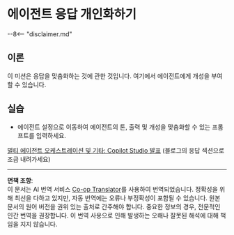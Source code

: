 <!--
CO_OP_TRANSLATOR_METADATA:
{
  "original_hash": "b636111bfbb119a16f9e7a1fd172c22c",
  "translation_date": "2025-10-21T23:45:05+00:00",
  "source_file": "docs/operative-preview/05-agent-responses/README.md",
  "language_code": "ko"
}
-->
# 에이전트 응답 개인화하기

--8<-- "disclaimer.md"

## 이론

이 미션은 응답을 맞춤화하는 것에 관한 것입니다. 여기에서 에이전트에게 개성을 부여할 수 있습니다.

## 실습

- 에이전트 설정으로 이동하여 에이전트의 톤, 출력 및 개성을 맞춤화할 수 있는 프롬프트를 입력하세요.

[멀티 에이전트 오케스트레이션 및 기타: Copilot Studio 발표](https://www.microsoft.com/microsoft-copilot/blog/copilot-studio/multi-agent-orchestration-maker-controls-and-more-microsoft-copilot-studio-announcements-at-microsoft-build-2025/#copilot-studio-enhancements)
(블로그의 응답 섹션으로 조금 내려가세요)

---

**면책 조항**:  
이 문서는 AI 번역 서비스 [Co-op Translator](https://github.com/Azure/co-op-translator)를 사용하여 번역되었습니다. 정확성을 위해 최선을 다하고 있지만, 자동 번역에는 오류나 부정확성이 포함될 수 있습니다. 원본 문서의 원어 버전을 권위 있는 출처로 간주해야 합니다. 중요한 정보의 경우, 전문적인 인간 번역을 권장합니다. 이 번역 사용으로 인해 발생하는 오해나 잘못된 해석에 대해 책임을 지지 않습니다.